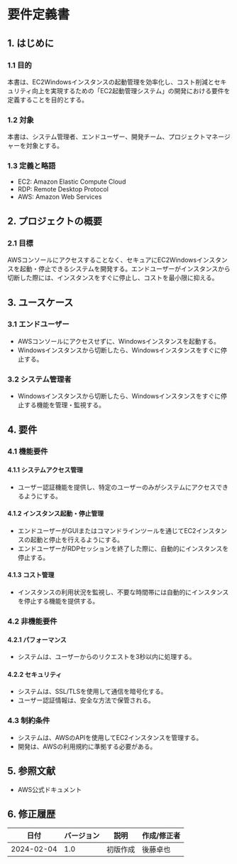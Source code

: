 # 要件定義書

## 1. はじめに

### 1.1 目的
本書は、EC2Windowsインスタンスの起動管理を効率化し、コスト削減とセキュリティ向上を実現するための「EC2起動管理システム」の開発における要件を定義することを目的とする。

### 1.2 対象
本書は、システム管理者、エンドユーザー、開発チーム、プロジェクトマネージャーを対象とする。

### 1.3 定義と略語
- EC2: Amazon Elastic Compute Cloud
- RDP: Remote Desktop Protocol
- AWS: Amazon Web Services

## 2. プロジェクトの概要

### 2.1 目標
AWSコンソールにアクセスすることなく、セキュアにEC2Windowsインスタンスを起動・停止できるシステムを開発する。エンドユーザーがインスタンスから切断した際には、インスタンスをすぐに停止し、コストを最小限に抑える。

## 3. ユースケース

### 3.1 エンドユーザー
- AWSコンソールにアクセスせずに、Windowsインスタンスを起動する。
- Windowsインスタンスから切断したら、Windowsインスタンスをすぐに停止する。

### 3.2 システム管理者
- Windowsインスタンスから切断したら、Windowsインスタンスをすぐに停止する機能を管理・監視する。

## 4. 要件

### 4.1 機能要件
#### 4.1.1 システムアクセス管理
- ユーザー認証機能を提供し、特定のユーザーのみがシステムにアクセスできるようにする。

#### 4.1.2 インスタンス起動・停止管理
- エンドユーザーがGUIまたはコマンドラインツールを通じてEC2インスタンスの起動と停止を行えるようにする。
- エンドユーザーがRDPセッションを終了した際に、自動的にインスタンスを停止する。

#### 4.1.3 コスト管理
- インスタンスの利用状況を監視し、不要な時間帯には自動的にインスタンスを停止する機能を提供する。

### 4.2 非機能要件
#### 4.2.1 パフォーマンス
- システムは、ユーザーからのリクエストを3秒以内に処理する。

#### 4.2.2 セキュリティ
- システムは、SSL/TLSを使用して通信を暗号化する。
- ユーザー認証情報は、安全な方法で保管される。

### 4.3 制約条件
- システムは、AWSのAPIを使用してEC2インスタンスを管理する。
- 開発は、AWSの利用規約に準拠する必要がある。

## 5. 参照文献
- AWS公式ドキュメント

## 6. 修正履歴
| 日付       | バージョン | 説明         | 作成/修正者  |
|------------|------------|--------------|-------------|
| 2024-02-04 | 1.0        | 初版作成     | 後藤卓也  |